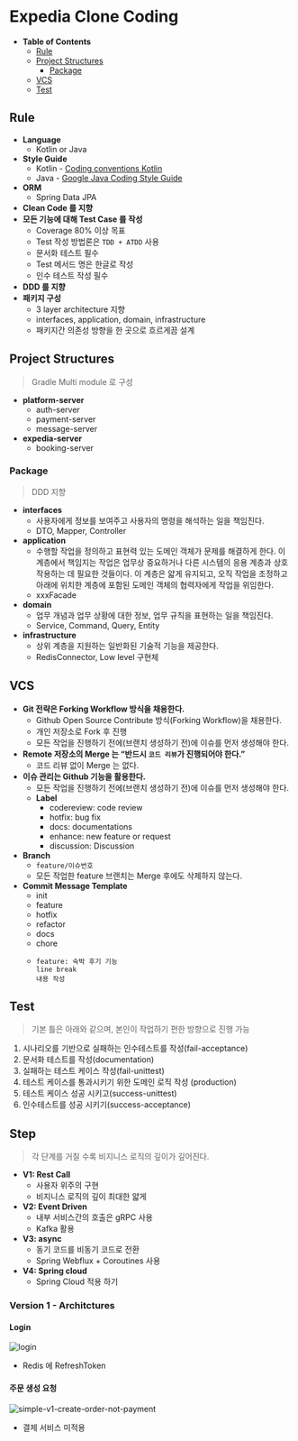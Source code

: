 # Expedia Clone Coding

- __Table of Contents__
  - [Rule](https://github.com/cIonecoder/expedia#%EA%B0%9C%EB%B0%9C)
  - [Project Structures](https://github.com/cIonecoder/expedia#%ED%94%84%EB%A1%9C%EC%A0%9D%ED%8A%B8-%EA%B5%AC%EC%A1%B0)
    - [Package](https://github.com/cIonecoder/expedia#%ED%8C%A8%ED%82%A4%EC%A7%80-%EA%B5%AC%EC%A1%B0)
  - [VCS](https://github.com/cIonecoder/expedia#vcs)
  - [Test](https://github.com/cIonecoder/expedia#test)

## Rule

- __Language__
  - Kotlin or Java
- __Style Guide__
  - Kotlin - [Coding conventions Kotlin](https://kotlinlang.org/docs/coding-conventions.html)
  - Java - [Google Java Coding Style Guide](https://google.github.io/styleguide/javaguide.html)
- __ORM__
  - Spring Data JPA
- __Clean Code 를 지향__
- __모든 기능에 대해 Test Case 를 작성__ 
  - Coverage 80% 이상 목표
  - Test 작성 방법론은 `TDD + ATDD` 사용
  - 문서화 테스트 필수
  - Test 메서드 명은 한글로 작성
  - 인수 테스트 작성 필수 
- __DDD 를 지향__
- __패키지 구성__
  - 3 layer architecture 지향
  - interfaces, application, domain, infrastructure
  - 패키지간 의존성 방향을 한 곳으로 흐르게끔 설계

## Project Structures

> Gradle Multi module 로 구성

- __platform-server__
  - auth-server
  - payment-server
  - message-server
- __expedia-server__
  - booking-server
  
### Package

> DDD 지향

- __interfaces__
  - 사용자에게 정보를 보여주고 사용자의 명령을 해석하는 일을 책임진다.
  - DTO, Mapper, Controller
- __application__
  - 수행할 작업을 정의하고 표현력 있는 도메인 객체가 문제를 해결하게 한다. 이 계층에서 책임지는 작업은 업무상 중요하거나 다른 시스템의 응용 계층과 상호 작용하는 데 필요한 것들이다. 이 계층은 얇게 유지되고, 오직 작업을 조정하고 아래에 위치한 계층에 포함된 도메인 객체의 협력자에게 작업을 위임한다.
  - xxxFacade
- __domain__
  - 업무 개념과 업무 상황에 대한 정보, 업무 규칙을 표현하는 일을 책임진다.
  - Service, Command, Query, Entity
- __infrastructure__
  - 상위 계층을 지원하는 일반화된 기술적 기능을 제공한다.
  - RedisConnector, Low level 구현체  

## VCS

- __Git 전략은 Forking Workflow 방식을 채용한다.__
  - Github Open Source Contribute 방식(Forking Workflow)을 채용한다.
  - 개인 저장소로 Fork 후 진행
  - 모든 작업을 진행하기 전에(브랜치 생성하기 전)에 이슈를 먼저 생성해야 한다.
- __Remote 저장소의 Merge 는 “반드시 `코드 리뷰`가 진행되어야 한다.”__
  - 코드 리뷰 없이 Merge 는 없다.
- __이슈 관리는 Github 기능을 활용한다.__
  - 모든 작업을 진행하기 전에(브랜치 생성하기 전)에 이슈를 먼저 생성해야 한다.
  - __Label__
    - codereview: code review
    - hotfix: bug fix
    - docs: documentations
    - enhance: new feature or request
    - discussion: Discussion
- __Branch__
  - `feature/이슈번호`
  - 모든 작업한 feature 브랜치는 Merge 후에도 삭제하지 않는다.
- __Commit Message Template__
  - init
  - feature
  - hotfix
  - refactor
  - docs
  - chore
  - ```
    feature: 숙박 후기 기능
    line break
    내용 작성
    ```

## Test

> 기본 틀은 아래와 같으며, 본인이 작업하기 편한 방향으로 진행 가능

1. 시나리오를 기반으로 실패하는 인수테스트를 작성(fail-acceptance)
2. 문서화 테스트를 작성(documentation)
3. 실패하는 테스트 케이스 작성(fail-unittest)
4. 테스트 케이스를 통과시키기 위한 도메인 로직 작성 (production)
5. 테스트 케이스 성공 시키고(success-unittest)
6. 인수테스트를 성공 시키기(success-acceptance)

## Step

> 각 단계를 거칠 수록 비지니스 로직의 깊이가 깊어진다.

- __V1: Rest Call__
  - 사용자 위주의 구현
  - 비지니스 로직의 깊이 최대한 얇게
- __V2: Event Driven__
  - 내부 서비스간의 호출은 gRPC 사용
  - Kafka 활용 
- __V3: async__
  - 동기 코드를 비동기 코드로 전환
  - Spring Webflux + Coroutines 사용
- __V4: Spring cloud__
  - Spring Cloud 적용 하기
  
### Version 1 - Architctures

#### Login 

![login](https://user-images.githubusercontent.com/47518272/193559220-d2ecb1dd-c410-4eb4-a355-46349deccc45.png)

- Redis 에 RefreshToken 

#### 주문 생성 요청

![simple-v1-create-order-not-payment](https://user-images.githubusercontent.com/47518272/193560539-d3236537-7b1c-403f-9e8a-98b34a57320b.png)

- 결제 서비스 미적용
